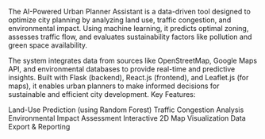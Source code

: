 The AI-Powered Urban Planner Assistant is a data-driven tool designed to optimize city planning by analyzing land use, traffic congestion, and environmental impact. Using machine learning, it predicts optimal zoning, assesses traffic flow, and evaluates sustainability factors like pollution and green space availability.

The system integrates data from sources like OpenStreetMap, Google Maps API, and environmental databases to provide real-time and predictive insights. Built with Flask (backend), React.js (frontend), and Leaflet.js (for maps), it enables urban planners to make informed decisions for sustainable and efficient city development.
Key Features:

 Land-Use Prediction (using Random Forest)
 Traffic Congestion Analysis
 Environmental Impact Assessment
 Interactive 2D Map Visualization
 Data Export & Reporting